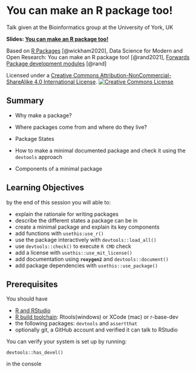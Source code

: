 # You can make an R package too!

Talk given at the Bioinformatics group at the University of York, UK

**Slides: [You can make an R package too!](https://bit.ly/3mma-bio-pkg)**

Based on [R Packages](https://r-pkgs.org/) [@wickham2020], Data Science for Modern and Open Research: You can make an R package too! [@rand2021], [Forwards Package development modules](https://github.com/forwards/workshops) [@rand]

Licensed under a <a rel="license" href="http://creativecommons.org/licenses/by-nc-sa/4.0/">Creative Commons Attribution-NonCommercial-ShareAlike 4.0 International License</a>.
<a rel="license" href="http://creativecommons.org/licenses/by-nc-sa/4.0/"><img alt="Creative Commons License" style="border-width:0" src="https://i.creativecommons.org/l/by-nc-sa/4.0/88x31.png" /></a><br />

## Summary

-   Why make a package?

-   Where packages come from and where do they live?

-   Package States

-   How to make a minimal documented package and check it using the `devtools` approach

-   Components of a minimal package

## Learning Objectives

by the end of this session you will able to:

-   explain the rationale for writing packages
-   describe the different states a package can be in
-   create a minimal package and explain its key components
-   add functions with `usethis:use_r()`
-   use the package interactively with `devtools::load_all()`
-   use `devtools::check()` to execute `R CMD` check
-   add a license with `usethis::use_mit_license()`
-   add documentation using **`roxygen2`** and `devtools::document()`
-   add package dependencies with `usethis::use_package()`

## Prerequisites

You should have

-   [R and RStudio](prerequisite-guides/install-r-rstudio.md)
-   [R build toolchain](prerequisite-guides/install-pkg-dev-tools.md): Rtools(windows) or XCode (mac) or r-base-dev
-   the following packages: `devtools` and `assertthat`
-   optionally git, a GitHub account and verified it can talk to RStudio

You can verify your system is set up by running:

`devtools::has_devel()`

in the console
